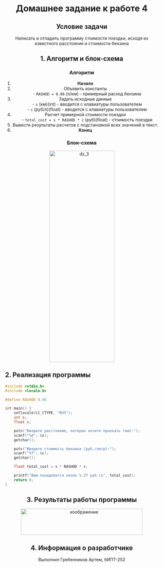 <h1 align="center">Домашнее задание к работе 4</h1>

<div align="center">

## Условие задачи

Написать и отладить программу стоимости поездки, исходя из известного расстояния и стоимости бензина

## 1. Алгоритм и блок-схема

### Алгоритм
1. **Начало**
2. Объявить константы<br>
   - `RASHOD = 0.06` (л/км) - примерный расход бензина
3. Задать исходные данные<br>
   - `s` (км)(int) - вводится с клавиатуры пользователем<br>
   - `c` (руб/л)(float) - вводится с клавиатуры пользователем
4. Расчет примерной стоимости поездки<br>
   - `total_cost = s * RASHOD * c` (руб)(float) - стоимость поездки
5. Вывести результаты расчетов с подстановкой всех значений в текст.
6. **Конец**

### Блок-схема

<img width="213" height="693" alt="dz_3" src="https://github.com/user-attachments/assets/438fb244-bbfc-4031-90ac-79ffe1e742c5" />




</div>

## 2. Реализация программы

```c
#include <stdio.h>
#include <locale.h>

#define RASHOD 0.06  

int main() {
    setlocale(LC_CTYPE, "RUS");
    int s;  
    float c;  

    puts("Введите расстояние, которое хотите проехать (км):");
    scanf("%d", &s);
    getchar();

    puts("Введите стоимость бензина (руб./литр):");
    scanf("%f", &c);  
    getchar();

    float total_cost = s * RASHOD * c;

    printf("Вам понадобится около %.2f руб.\n", total_cost);
    return 0;
}
```

<div align="center">

## 3. Результаты работы программы

<img width="400" height="86" alt="изображение" src="https://github.com/user-attachments/assets/e36bbaa1-2804-4efd-8ed6-a48fe2b3988b" />




## 4. Информация о разработчике

Выполнил Гребенников Артем, бИПТ-252
</div>
